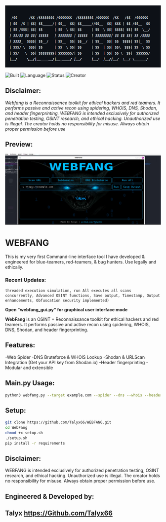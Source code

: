 ![screenshot 1](WEBFANG%20Screenshots/Webfang.png)

![Built](https://img.shields.io/badge/Built%20For-Kali_Linux-8B0000?style=for-the-badge)
![Language](https://img.shields.io/badge/Python-3.11-blue?style=flat-square)
![Status](https://img.shields.io/badge/Status-Live-green?style=plastic)
![Creator](https://img.shields.io/badge/Made%20by-Talyx-purple?style=flat&logo=github)

## Disclaimer: 

 *Webfang is a Reconnaissance toolkit for ethical hackers and red teamers. It performs passive and active recon using spidering, WHOIS, DNS, Shodan, and header fingerprinting. WEBFANG is intended exclusively for authorized penetration testing, OSINT research, and ethical hacking. Unauthorized use is illegal. The creator holds no responsibility for misuse. Always obtain proper permission before use*

## Preview:
![screenshot 2](WEBFANG%20Screenshots/screenshot4.png)

# WEBFANG
This is my very first Command-line interface tool I have developed & engineered for blue-teamers, red-teamers, & bug hunters. Use legally and ethically.


### Recent Updates:
```
threaded execution simulation, run All executes all scans concurrently, Advanced OSINT functions, Save output, Timestamp, Output enhancements, Obfuscation security implemented)
```


**Open "webfang_gui.py" for graphical user interface mode**
  
**WebFang** is an OSINT + Reconnaissance toolkit for ethical hackers and red teamers.
It performs passive and active recon using spidering, WHOIS, DNS, Shodan, and header fingerprinting.

## Features:
-Web Spider
-DNS Bruteforce & WHOIS Lookup
-Shodan & URLScan Integration  (Get your API key from Shodan.io)
-Header fingerprinting
-Modular and extensible

## Main.py Usage:
```bash
python3 webfang.py --target example.com --spider --dns --whois --headers --shodan
```

## Setup:
```bash
git clone https://github.com/Talyx66/WEBFANG.git
cd WebFang
chmod +x setup.sh
./setup.sh
pip install -r requirements
```

## Disclaimer: 
WEBFANG is intended exclusively for authorized penetration testing, OSINT research, and ethical hacking. Unauthorized use is illegal. The creator holds no responsibility for misuse. Always obtain proper permission before use.

## Engineered & Developed by: 
Talyx  https://Github.com/Talyx66
---                                                                                                                                                             
                                                                
